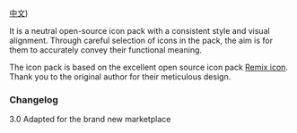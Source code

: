 [中文](https://github.com/mozhux/Remix-icon/blob/master/README_zh_CN.md))

It is a neutral open-source icon pack with a consistent style and visual alignment. Through careful selection of icons in the pack, the aim is for them to accurately convey their functional meaning.

The icon pack is based on the excellent open source icon pack [Remix icon](https://remixicon.com/). Thank you to the original author for their meticulous design.

### Changelog

3.0 Adapted for the brand new marketplace
